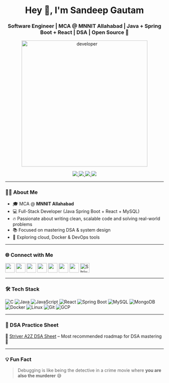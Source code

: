 <h1 align="center">Hey 👋, I'm Sandeep Gautam</h1>
<h3 align="center">Software Engineer | MCA @ MNNIT Allahabad | Java + Spring Boot + React | DSA | Open Source 🚀</h3>

<p align="center">
  <img src="https://user-images.githubusercontent.com/55389276/140866485-8fb1c876-9a8f-4d6a-98dc-08c4981eaf70.gif" alt="developer" width="400"/>
</p>

<p align="center">
  <a href="mailto:sandeep.2023ca83@mnnit.ac.in">
    <img src="https://img.shields.io/badge/Email-sandeep.2023ca83%40mnnit.ac.in-red?style=flat-square&logo=gmail&logoColor=white" />
  </a>
  <a href="https://www.linkedin.com/in/sandeep-gautam-62a96b24b/">
    <img src="https://img.shields.io/badge/LinkedIn-Connect-blue?style=flat-square&logo=linkedin" />
  </a>
  <a href="https://github.com/Sandeep-Gautam83">
    <img src="https://img.shields.io/badge/GitHub-Follow-black?style=flat-square&logo=github" />
  </a>
  <a href="https://drive.google.com/file/d/1jZPkKpsVFYJvgl6WEJKiCcyzUVWrAs8a/view?usp=sharing">
    <img src="https://img.shields.io/badge/Resume-View-green?style=flat-square&logo=googledrive" />
  </a>
</p>

---

### 👨‍💻 About Me

- 🎓 MCA @ **MNNIT Allahabad**
- 💻 Full-Stack Developer (Java Spring Boot + React + MySQL)
- 🔥 Passionate about writing clean, scalable code and solving real-world problems
- 📚 Focused on mastering DSA & system design
- 🌱 Exploring cloud, Docker & DevOps tools

---

### 🌐 Connect with Me

<p>
  <a href="https://linkedin.com/in/sandeep-gautam-62a96b24b/"><img src="https://img.icons8.com/color/48/linkedin.png" width="30" /></a>
  <a href="https://www.instagram.com/it.sandeep.gautam/"><img src="https://img.icons8.com/fluency/48/instagram-new.png" width="30" /></a>
  <a href="https://leetcode.com/u/Sandeep-Gautam/"><img src="https://img.icons8.com/external-tal-revivo-shadow-tal-revivo/48/leetcode.png" width="30" /></a>
  <a href="https://www.codechef.com/users/sandeep-gautam"><img src="https://img.icons8.com/external-tal-revivo-color-tal-revivo/48/codechef.png" width="30" /></a>
  <a href="https://codeforces.com/profile/sandeep-gautam"><img src="https://img.icons8.com/external-tal-revivo-color-tal-revivo/48/codeforces.png" width="30" /></a>
  <a href="https://www.hackerrank.com/profile/Sandeep_Gautam"><img src="https://img.icons8.com/external-tal-revivo-color-tal-revivo/48/hackerrank.png" width="30" /></a>
  <a href="https://www.geeksforgeeks.org/user/sundeepw1u0/"><img src="https://img.icons8.com/external-tal-revivo-color-tal-revivo/48/geeksforgeeks.png" width="30" /></a>
  <a href="https://takeuforward.org/strivers-a2z-dsa-course/strivers-a2z-dsa-course-sheet-2"><img src="https://img.icons8.com/external-flat-juicy-fish/60/external-data-structure-coding-and-development-flat-flat-juicy-fish.png" width="30" title="Striver A2Z DSA" /></a>
</p>

---

### 🛠️ Tech Stack

<p>
  <img src="https://img.icons8.com/color/48/c-programming.png" title="C"/>
  <img src="https://img.icons8.com/color/48/java-coffee-cup-logo.png" title="Java"/>
  <img src="https://img.icons8.com/color/48/javascript--v1.png" title="JavaScript"/>
  <img src="https://img.icons8.com/officel/48/react.png" title="React"/>
  <img src="https://img.icons8.com/color/48/spring-logo.png" title="Spring Boot"/>
  <img src="https://img.icons8.com/color/48/mysql-logo.png" title="MySQL"/>
  <img src="https://img.icons8.com/color/48/mongodb.png" title="MongoDB"/>
  <img src="https://img.icons8.com/color/48/docker.png" title="Docker"/>
  <img src="https://img.icons8.com/fluency/48/linux.png" title="Linux"/>
  <img src="https://img.icons8.com/color/48/git.png" title="Git"/>
  <img src="https://img.icons8.com/color/48/google-cloud.png" title="GCP"/>
</p>

---

### 📘 DSA Practice Sheet

📌 [Striver A2Z DSA Sheet](https://takeuforward.org/strivers-a2z-dsa-course/strivers-a2z-dsa-course-sheet-2) – Most recommended roadmap for DSA mastering 💪

---

### 💡 Fun Fact
> Debugging is like being the detective in a crime movie where **you are also the murderer** 😅
